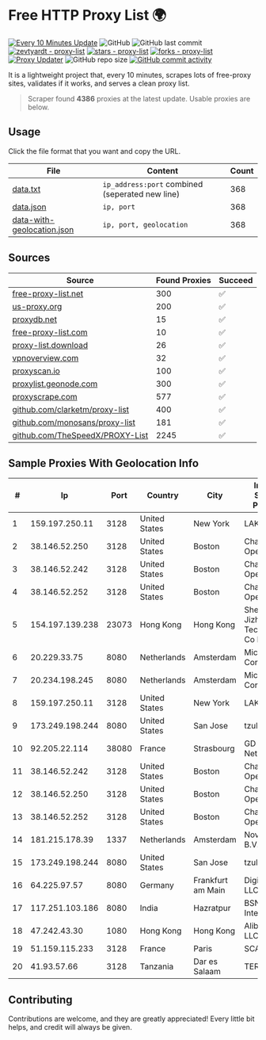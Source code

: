 
# Free HTTP Proxy List 🌍

[![Every 10 Minutes Update](https://github.com/mertguvencli/http-proxy-list/actions/workflows/main.yml/badge.svg?branch=main)](https://github.com/mertguvencli/http-proxy-list/actions/workflows/main.yml)
![GitHub](https://img.shields.io/github/license/mertguvencli/http-proxy-list)
![GitHub last commit](https://img.shields.io/github/last-commit/mertguvencli/http-proxy-list)
[![zevtyardt - proxy-list](https://img.shields.io/static/v1?label=zevtyardt&message=proxy-list&color=blue&logo=github)](https://github.com/zevtyardt/proxy-list "Go to GitHub repo")
[![stars - proxy-list](https://img.shields.io/github/stars/zevtyardt/proxy-list?style=social)](https://github.com/zevtyardt/proxy-list)
[![forks - proxy-list](https://img.shields.io/github/forks/zevtyardt/proxy-list?style=social)](https://github.com/zevtyardt/proxy-list)
[![Proxy Updater](https://github.com/zevtyardt/proxy-list/workflows/Proxy%20Updater/badge.svg)](https://github.com/zevtyardt/proxy-list/actions?query=workflow:"Proxy+Updater")
![GitHub repo size](https://img.shields.io/github/repo-size/zevtyardt/proxy-list)
[![GitHub commit activity](https://img.shields.io/github/commit-activity/m/zevtyardt/proxy-list?logo=commits)](https://github.com/zevtyardt/proxy-list/commits/main)

It is a lightweight project that, every 10 minutes, scrapes lots of free-proxy sites, validates if it works, and serves a clean proxy list.

> Scraper found **4386** proxies at the latest update. Usable proxies are below.

## Usage

Click the file format that you want and copy the URL.

|File|Content|Count|
|----|-------|-----|
|[data.txt](https://raw.githubusercontent.com/mertguvencli/http-proxy-list/main/proxy-list/data.txt)|`ip_address:port` combined (seperated new line)|368|
|[data.json](https://raw.githubusercontent.com/mertguvencli/http-proxy-list/main/proxy-list/data.json)|`ip, port`|368|
|[data-with-geolocation.json](https://raw.githubusercontent.com/mertguvencli/http-proxy-list/main/proxy-list/data-with-geolocation.json)|`ip, port, geolocation`|368|

## Sources

|Source|Found Proxies|Succeed|
|------|-------------|-------|
|[free-proxy-list.net](https://free-proxy-list.net)|300|✅|
|[us-proxy.org](https://www.us-proxy.org)|200|✅|
|[proxydb.net](http://proxydb.net)|15|✅|
|[free-proxy-list.com](https://free-proxy-list.com/?page=&port=&type%5B%5D=http&type%5B%5D=https&up_time=0&search=Search)|10|✅|
|[proxy-list.download](https://www.proxy-list.download/HTTP)|26|✅|
|[vpnoverview.com](https://vpnoverview.com/privacy/anonymous-browsing/free-proxy-servers)|32|✅|
|[proxyscan.io](https://www.proxyscan.io)|100|✅|
|[proxylist.geonode.com](https://proxylist.geonode.com/api/proxy-list?limit=300&page=1&sort_by=lastChecked&sort_type=desc&protocols=http,https)|300|✅|
|[proxyscrape.com](https://api.proxyscrape.com/v2/?request=displayproxies&protocol=http&timeout=10000&country=all&ssl=all&anonymity=all)|577|✅|
|[github.com/clarketm/proxy-list](https://raw.githubusercontent.com/clarketm/proxy-list/master/proxy-list-raw.txt)|400|✅|
|[github.com/monosans/proxy-list](https://raw.githubusercontent.com/monosans/proxy-list/main/proxies/http.txt)|181|✅|
|[github.com/TheSpeedX/PROXY-List](https://raw.githubusercontent.com/TheSpeedX/PROXY-List/master/http.txt)|2245|✅|


## Sample Proxies With Geolocation Info

|#|Ip|Port|Country|City|Internet Service Provider|
|-|--|----|-------|----|-------------------------|
|1|159.197.250.11|3128|United States|New York|LAKSH|
|2|38.146.52.250|3128|United States|Boston|Charles River Operation|
|3|38.146.52.242|3128|United States|Boston|Charles River Operation|
|4|38.146.52.252|3128|United States|Boston|Charles River Operation|
|5|154.197.139.238|23073|Hong Kong|Hong Kong|Shenzhen Jizhan Technology Co Ltd|
|6|20.229.33.75|8080|Netherlands|Amsterdam|Microsoft Corporation|
|7|20.234.198.245|8080|Netherlands|Amsterdam|Microsoft Corporation|
|8|159.197.250.11|3128|United States|New York|LAKSH|
|9|173.249.198.244|8080|United States|San Jose|tzulo, inc.|
|10|92.205.22.114|38080|France|Strasbourg|GD MASS Network|
|11|38.146.52.242|3128|United States|Boston|Charles River Operation|
|12|38.146.52.250|3128|United States|Boston|Charles River Operation|
|13|38.146.52.252|3128|United States|Boston|Charles River Operation|
|14|181.215.178.39|1337|Netherlands|Amsterdam|NovoServe B.V.|
|15|173.249.198.244|8080|United States|San Jose|tzulo, inc.|
|16|64.225.97.57|8080|Germany|Frankfurt am Main|DigitalOcean, LLC|
|17|117.251.103.186|8080|India|Hazratpur|BSNL Internet|
|18|47.242.43.30|1080|Hong Kong|Hong Kong|Alibaba.com LLC|
|19|51.159.115.233|3128|France|Paris|SCALEWAY|
|20|41.93.57.66|3128|Tanzania|Dar es Salaam|TERNET|



## Contributing

Contributions are welcome, and they are greatly appreciated! Every
little bit helps, and credit will always be given.

